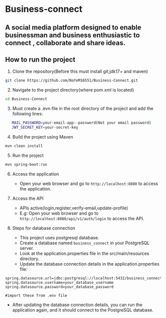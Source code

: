 # Business-connect
## A social media platform designed to enable businessman and business enthusiastic to connect , collaborate and share ideas.


## How to run the project
1. Clone the repository(Before this must install git,jdk17+ and maven)
```bash
git clone https://github.com/NaYeM16551/Business-Connect.git
```
2. Navigate to the project directory(where pom.xml is located)
```bash
cd Business-Connect
```
3. Must create a .evn file in the root directory of the project and add the following lines:
```bash
   MAIL_PASSWORD=your-email-app--password(Not your email password)
   JWT_SECRET_KEY=your-secret-key
```   
4. Build the project using Maven
```bash
mvn clean install
```
5. Run the project
```bash
mvn spring-boot:run
```
6. Access the application
   - Open your web browser and go to `http://localhost:8080` to access the application.
7. Access the API
    - APIs active(login,register,verify-email,update-profile)
    - E.g: Open your web browser and go to `http://localhost:8080/api/v1/auth/login` to access the API.

8. Steps for database connection
   - This project uses postgresql database.
   - Create a database named `business_connect` in your PostgreSQL server.
   - Look at the application.properties file in the src/main/resources directory.
   - Update the database connection details in the application.properties file:
```properties
spring.datasource.url=jdbc:postgresql://localhost:5432/business_connect
spring.datasource.username=your_database_username 
spring.datasource.password=your_database_password 

#import these from .env file 
```
   - After updating the database connection details, you can run the application again, and it should connect to the PostgreSQL database.
